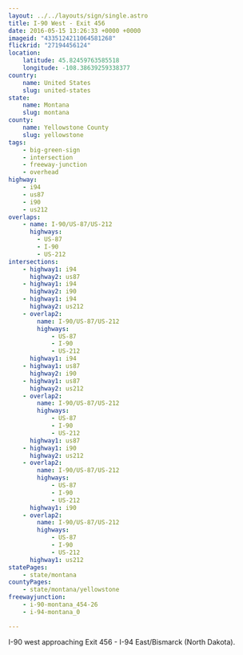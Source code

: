 ```yaml
---
layout: ../../layouts/sign/single.astro
title: I-90 West - Exit 456
date: 2016-05-15 13:26:33 +0000 +0000
imageid: "4335124211064581268"
flickrid: "27194456124"
location:
    latitude: 45.82459763585518
    longitude: -108.38639259338377
country:
    name: United States
    slug: united-states
state:
    name: Montana
    slug: montana
county:
    name: Yellowstone County
    slug: yellowstone
tags:
    - big-green-sign
    - intersection
    - freeway-junction
    - overhead
highway:
    - i94
    - us87
    - i90
    - us212
overlaps:
    - name: I-90/US-87/US-212
      highways:
        - US-87
        - I-90
        - US-212
intersections:
    - highway1: i94
      highway2: us87
    - highway1: i94
      highway2: i90
    - highway1: i94
      highway2: us212
    - overlap2:
        name: I-90/US-87/US-212
        highways:
            - US-87
            - I-90
            - US-212
      highway1: i94
    - highway1: us87
      highway2: i90
    - highway1: us87
      highway2: us212
    - overlap2:
        name: I-90/US-87/US-212
        highways:
            - US-87
            - I-90
            - US-212
      highway1: us87
    - highway1: i90
      highway2: us212
    - overlap2:
        name: I-90/US-87/US-212
        highways:
            - US-87
            - I-90
            - US-212
      highway1: i90
    - overlap2:
        name: I-90/US-87/US-212
        highways:
            - US-87
            - I-90
            - US-212
      highway1: us212
statePages:
    - state/montana
countyPages:
    - state/montana/yellowstone
freewayjunction:
    - i-90-montana_454-26
    - i-94-montana_0

---
```

I-90 west approaching Exit 456 - I-94 East/Bismarck (North Dakota).